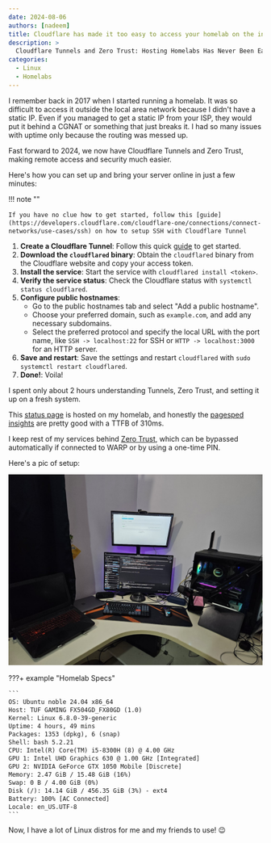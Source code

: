 ```yaml
---
date: 2024-08-06
authors: [nadeem]
title: Cloudflare has made it too easy to access your homelab on the internet
description: >
  Cloudflare Tunnels and Zero Trust: Hosting Homelabs Has Never Been Easier
categories:
  - Linux
  - Homelabs
---
```




<!-- more -->

I remember back in 2017 when I started running a homelab. It was so difficult to access it outside the local area network because I didn't have a static IP. Even if you managed to get a static IP from your ISP, they would put it behind a CGNAT or something that just breaks it. I had so many issues with uptime only because the routing was messed up.

Fast forward to 2024, we now have Cloudflare Tunnels and Zero Trust, making remote access and security much easier.

Here's how you can set up and bring your server online in just a few minutes:

!!! note ""

    If you have no clue how to get started, follow this [guide](https://developers.cloudflare.com/cloudflare-one/connections/connect-networks/use-cases/ssh) on how to setup SSH with Cloudflare Tunnel



1. **Create a Cloudflare Tunnel**: Follow this quick [guide](https://developers.cloudflare.com/cloudflare-one/connections/connect-networks/get-started/create-remote-tunnel/) to get started.
2. **Download the `cloudflared` binary**: Obtain the `cloudflared` binary from the Cloudflare website and copy your access token.
3. **Install the service**: Start the service with `cloudflared install <token>`.
4. **Verify the service status**: Check the Cloudflare status with `systemctl status cloudflared`.
5. **Configure public hostnames**:
    - Go to the public hostnames tab and select "Add a public hostname".
    - Choose your preferred domain, such as `example.com`, and add any necessary subdomains.
    - Select the preferred protocol and specify the local URL with the port name, like `SSH -> localhost:22` for SSH or `HTTP -> localhost:3000` for an HTTP server.
6. **Save and restart**: Save the settings and restart `cloudflared` with `sudo systemctl restart cloudflared`.
7. **Done!**: Voila!

I spent only about 2 hours understanding Tunnels, Zero Trust, and setting it up on a fresh system. 

This [status page](https://uptime.kibibyte.in/status/public) is hosted on my homelab, and honestly the [pagesped insights](https://pagespeed.web.dev/analysis/https-uptime-kibibyte-in-status-public/kosoxj2eri?form_factor=desktop) are pretty good with a TTFB of 310ms.

I keep rest of my services behind [Zero Trust](https://developers.cloudflare.com/cloudflare-one/applications/configure-apps/self-hosted-apps/), which can be bypassed automatically if connected to WARP or by using a one-time PIN.

Here's a pic of setup: 

![desksetup-photo](../../assets/images/random/desksetup-1.png)

???+ example "Homelab Specs"

    ```
    OS: Ubuntu noble 24.04 x86_64
    Host: TUF GAMING FX504GD_FX80GD (1.0)
    Kernel: Linux 6.8.0-39-generic
    Uptime: 4 hours, 49 mins
    Packages: 1353 (dpkg), 6 (snap)
    Shell: bash 5.2.21
    CPU: Intel(R) Core(TM) i5-8300H (8) @ 4.00 GHz
    GPU 1: Intel UHD Graphics 630 @ 1.00 GHz [Integrated]
    GPU 2: NVIDIA GeForce GTX 1050 Mobile [Discrete]
    Memory: 2.47 GiB / 15.48 GiB (16%)
    Swap: 0 B / 4.00 GiB (0%)
    Disk (/): 14.14 GiB / 456.35 GiB (3%) - ext4
    Battery: 100% [AC Connected]
    Locale: en_US.UTF-8
    ```


Now, I have a lot of Linux distros for me and my friends to use! 😉


[^1]: I'm writing this to share my recent experience with Cloudflare Tunnels and a note for myself in future.
[^2]: Cloudflare Tunnels, Zero Trust Security, Homelab Hosting, Remote Access Solutions, Cloudflare Setup Guide, Home Server Configuration, Networking Tips, Secure Remote Access, Linux Homelab, Cloudflare for Developers, Accessing localhost on the internet